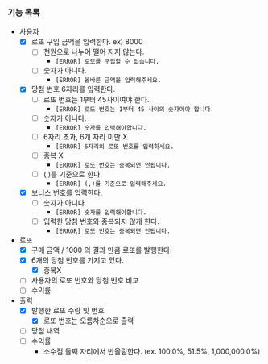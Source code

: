 ### 기능 목록

- 사용자
    - [x]  로또 구입 금액을 입력한다. ex) 8000
        - [ ]  천원으로 나누어 떨어 지지 않는다.
            - `[ERROR] 로또를 구입할 수 없습니다.`
        - [ ]  숫자가 아니다.
            - `[ERROR] 옳바른 금액을 입력해주세요.`
    - [x]  당첨 번호 6자리를 입력한다.
        - [ ]  로또 번호는 1부터 45사이여야 한다.
            - `[ERROR] 로또 번호는 1부터 45 사이의 숫자여야 합니다.`
        - [ ]  숫자가 아니다.
            - `[ERROR] 숫자를 입력해야합니다.`
        - [ ]  6자리 초과, 6개 자리 미만 X
            - `[ERROR] 6자리의 로또 번호를 입력하세요.`
        - [ ]  중복 X
            - `[ERROR] 로또 번호는 중복되면 안됩니다.`
        - [ ]  (,)를 기준으로 한다.
            - `[ERROR] (,)를 기준으로 입력해주세요.`
    - [x]  보너스 번호를 입력한다.
        - [ ]  숫자가 아니다.
            - `[ERROR] 숫자를 입력해야합니다.`
        - [ ]  입력한 당첨 번호와 중복되지 않게 한다.
            - `[ERROR] 로또 번호는 중복되면 안됩니다.`
- 로또
    - [x]  구매 금액 / 1000 의 결과 만큼 로또를 발행한다.
    - [x]  6개의 당첨 번호를 가지고 있다.
        - [x]  중복X
    - [ ]  사용자의 로또 번호와 당첨 번호 비교
    - [ ]  수익률
- 출력
    - [x]  발행한 로또 수량 및 번호
        - [x] 로또 번호는 오름차순으로 출력
    - [ ]  당첨 내역
    - [ ]  수익률
        - 소수점 둘째 자리에서 반올림한다. (ex. 100.0%, 51.5%, 1,000,000.0%)